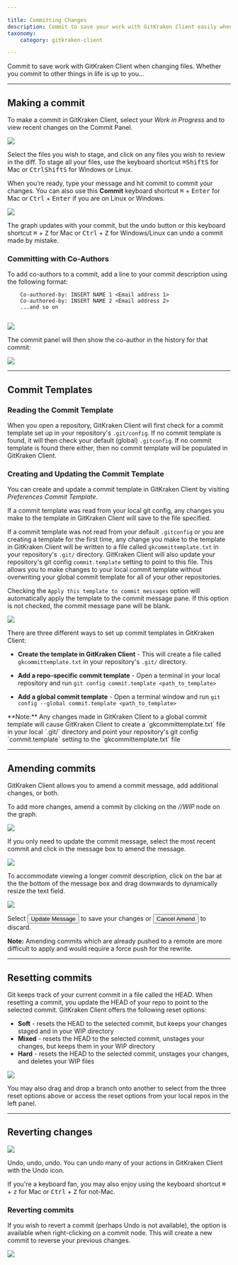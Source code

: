 ```yaml
---

title: Committing Changes
description: Commit to save your work with GitKraken Client easily when changing files.  Learn how to squash, amend and save work when committing.
taxonomy:
    category: gitkraken-client

---
```


Commit to save work with GitKraken Client when changing files.  Whether you commit to other things in life is up to you...


***

<a id="making-a-commit"></a>

## Making a commit

To make a commit in GitKraken Client, select your _Work in Progress_ and to view recent changes on the Commit Panel.

<img src='/img/documentation/working-with-files/commits/WIP-stage.png' srcset='/img/documentation/working-with-files/commits/WIP-stage@2x.png 2x' class='img-bordered img-responsive center'>

Select the files you wish to stage, and click on any files you wish to review in the diff. To stage all your files, use the keyboard shortcut <kbd>&#8984;</kbd><kbd>Shift</kbd><kbd>S</kbd> for Mac or <kbd>Ctrl</kbd><kbd>Shift</kbd><kbd>S</kbd> for Windows or Linux.

When you’re ready, type your message and hit commit to commit your changes. You can also use this **Commit** keyboard shortcut <kbd>&#8984;</kbd> + <kbd>Enter</kbd> for Mac or <kbd>Ctrl</kbd> + <kbd>Enter</kbd> if you are on Linux or Windows.

<img src='/img/documentation/working-with-files/commits/commit.png' srcset='/img/documentation/working-with-files/commits/commit@2x.png 2x' class='img-bordered img-responsive center'>

The graph updates with your commit, but the undo button or this keyboard shortcut
<kbd>&#8984;</kbd> + <kbd>Z</kbd> for Mac or <kbd>Ctrl</kbd> + <kbd>Z</kbd> for Windows/Linux can undo a commit made by mistake.

<a id="committing-with-co-authors"></a>

### Committing with Co-Authors

To add co-authors to a commit, add a line to your commit description using the following format: 
```
    Co-authored-by: INSERT NAME 1 <Email address 1>
    Co-authored-by: INSERT NAME 2 <Email address 2>
    ...and so on
    
```

<img src='/img/documentation/working-with-files/commits/co-author.png' srcset='/img/documentation/working-with-files/commits/co-author@2x.png 2x' class='img-bordered img-responsive center'>

The commit panel will then show the co-author in the history for that commit:

<img src='/img/documentation/working-with-files/commits/co-author-history.png' srcset='/img/documentation/working-with-files/commits/co-author-history@2x.png 2x' class='img-bordered img-responsive center'>

***

<a id="commit-templates"></a>

## Commit Templates

<a id="reading-the-commit-template"></a>

### Reading the Commit Template
When you open a repository, GitKraken Client will first check for a commit template set up in your repository's `.git/config`. If no commit template is found, it will then check your default (global) `.gitconfig`. If no commit template is found there either, then no commit template will be populated in GitKraken Client.

<a id="creating-and-updating-the-commit-template"></a>

### Creating and Updating the Commit Template
You can create and update a commit template in GitKraken Client by visiting <em class='context-menu'>Preferences <i class='fa fa-caret-right'></i>Commit Template</em>.

If a commit template was read from your local git config, any changes you make to the template in GitKraken Client will save to the file specified.

If a commit template was not read from your default `.gitconfig` or you are creating a template for the first time, any change you make to the template in GitKraken Client will be written to a file called `gkcommittemplate.txt` in your repository's `.git/` directory. GitKraken Client will also update your repository's git config `commit.template` setting to point to this file. This allows you to make changes to your local commit template without overwriting your global commit template for all of your other repositories.

Checking the `Apply this template to commit messages` option will automatically apply the template to the commit message pane.  If this option is not checked, the commit message pane will be blank.

<img src='/img/documentation/working-with-files/commits/create-template.png' srcset='/img/documentation/working-with-files/commits/create-template@2x.png 2x' class='img-bordered img-responsive center'>

There are three different ways to set up commit templates in GitKraken Client:

* **Create the template in GitKraken Client** - This will create a file called `gkcommittemplate.txt` in your repository's `.git/` directory.

* **Add a repo-specific commit template** - Open a terminal in your local repository and run `git config commit.template <path_to_template>`

* **Add a global commit template** - Open a terminal window and run `git config --global commit.template <path_to_template>`
<div class='callout callout--basic'>
    <p>**Note:** Any changes made in GitKraken Client to a global commit template will cause GitKraken Client to create a `gkcommittemplate.txt` file in your local `.git/` directory and point your repository's git config `commit.template` setting to the `gkcommittemplate.txt` file</p>
</div>


***

<a id="amending-commits"></a>

## Amending commits

GitKraken Client allows you to amend a commit message, add additional changes, or both.

To add more changes, amend a commit by clicking on the _//WIP_ node on the graph.

<img src='/img/documentation/working-with-files/commits/WIP-node.png' srcset='/img/documentation/working-with-files/commits/WIP-node@2x.png 2x' class='img-bordered img-responsive center'>

If you only need to update the commit message, select the most recent commit and click in the message box to amend the message.

<img src='/img/documentation/working-with-files/commits/amend.png' srcset='/img/documentation/working-with-files/commits/amend@2x.png 2x' class='img-bordered img-responsive center'>

To accommodate viewing a longer commit description, click on the bar at the the bottom of the message box and drag downwards to dynamically resize the text field.

<img src='/img/documentation/working-with-files/commits/resize.gif' class='img-bordered img-responsive center'>


Select <button class='button button--success button--ui button--nolink'>Update Message</button> to save your changes or <button class='button button--danger button--ui button--nolink'>Cancel Amend</button> to discard.  

<div class='callout callout--basic'>
    <p><strong>Note:</strong> Amending commits which are already pushed to a remote are more difficult to apply and would require a force push for the rewrite.</p>
</div>

***

<a id="resetting-commits"></a>

## Resetting commits
Git keeps track of your current commit in a file called the HEAD.  When resetting a commit, you update the HEAD of your repo to point to the selected commit.  GitKraken Client offers the following reset options:

* **Soft** - resets the HEAD to the selected commit, but keeps your changes staged and in your WIP directory
* **Mixed** - resets the HEAD to the selected commit, unstages your changes, but keeps them in your WIP directory
* **Hard** - resets the HEAD to the selected commit, unstages your changes, and deletes your WIP files

<img src='/img/documentation/working-with-files/commits/reset-commit.png' srcset='/img/documentation/working-with-files/commits/reset-commit@2x.png 2x' class='img-bordered img-responsive center'>

You may also drag and drop a branch onto another to select from the three reset options above or access the reset options from your local repos in the left panel.

***

<a id="reverting-changes"></a>

## Reverting changes
<img src='/img/documentation/working-with-files/commits/undo.png' srcset='/img/documentation/working-with-files/commits/undo@2x.png 2x' class='img-bordered img-responsive center'>

Undo, undo, undo. You can undo many of your actions in GitKraken Client with the Undo icon.

If you're a keyboard fan, you may also enjoy using the keyboard shortcut
<kbd>&#8984;</kbd> + <kbd>z</kbd> for Mac or <kbd>Ctrl</kbd> + <kbd>Z</kbd> for not-Mac.

<a id="reverting-commits"></a>

### Reverting commits

If you wish to revert a commit (perhaps Undo is not available), the option is available when right-clicking on a commit node. This will create a new commit to reverse your previous changes.

<img src='/img/documentation/working-with-files/commits/revert-commit.png' srcset='/img/documentation/working-with-files/commits/revert-commit@2x.png 2x' class='img-bordered img-responsive center'>
